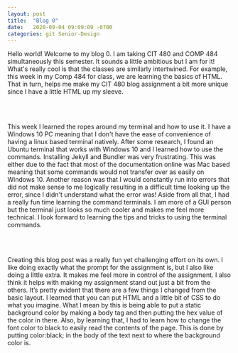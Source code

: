 ```yaml
---
layout: post
title:  "Blog 0"
date:   2020-09-04 09:09:09 -0700
categories: git Senior-Design
---
```

<html>
<style>

body {
background-image: url("https://cdn.statically.io/img/wallpaperaccess.com/full/646162.jpg"); 
background-color:#C0C0C0;
}
html, body, h1, h2, h3, h4, h5, h6, p {
"Comic Sans MS", cursive, sans-serif 
color:black;
}
</style>

<body>

Hello world! Welcome to my blog 0. I am taking CIT 480 and COMP 484 simultaneously this semester. It sounds a little ambitious but I am for it! What's really cool is that the classes are similarly intertwined. For example, this week in my Comp 484 for class, we are learning the basics of HTML. That in turn, helps me make my CIT 480 blog assignment a bit more unique since I have a little HTML up my sleeve. 

<br>
<br>

This week I learned the ropes around my terminal and how to use it. I have a Windows 10 PC meaning that I don't have the ease of convenience of having a linux based terminal natively. After some research, I found an Ubuntu terminal that works with Windows 10 and I learned how to use the commands. Installing Jekyll and Bundler was very frustrating. This was either due to the fact that most of the documentation online was Mac based meaning that some commands would not transfer over as easily on Windows 10. Another reason was that I would constantly run into errors that did not make sense to me logically resulting in a difficult time looking up the error, since I didn't understand what the error was! Aside from all that, I had a really fun time learning the command terminals. I am more of a GUI person but the terminal just looks so much cooler and makes me feel more technical. I look forward to learning the tips and tricks to using the terminal commands. 

<br>
<br>

Creating this blog post was a really fun yet challenging effort on its own. I like doing exactly what the prompt for the assignment is, but I also like doing a little extra. It makes me feel more in control of the assignment. I also think it helps with making my assignment stand out just a bit from the others. It’s pretty evident that there are a few things I changed from the basic layout. I learned that you can put HTML and a little bit of CSS to do what you imagine. What I mean by this is being able to put a static background color by making a body tag and then putting the hex value of the color in there. Also, by learning that, I had to learn how to change the font color to black to easily read the contents of the page. This is done by putting color:black; in the body of the text next to where the background color is.  

</body>
</html> 
